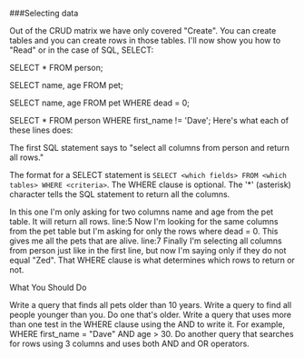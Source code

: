 ###Selecting data

Out of the CRUD matrix we have only covered "Create". You can create tables and you can create rows in those tables. I'll now show you how to "Read" or in the case of SQL, SELECT:

SELECT * FROM person;

SELECT name, age FROM pet;

SELECT name, age FROM pet WHERE dead = 0;

SELECT * FROM person WHERE first_name != 'Dave';
Here's what each of these lines does:

The first SQL statement says to "select all columns from person and return all rows." 

The format for a SELECT statement is ```SELECT <which fields> FROM <which tables> WHERE <criteria>```. The WHERE clause is optional. The '*' (asterisk) character tells the SQL statement to return all the columns.

In this one I'm only asking for two columns name and age from the pet table. It will return all rows.
line:5
Now I'm looking for the same columns from the pet table but I'm asking for only the rows where dead = 0. This gives me all the pets that are alive.
line:7
Finally I'm selecting all columns from person just like in the first line, but now I'm saying only if they do not equal "Zed". That WHERE clause is what determines which rows to return or not.
 

What You Should Do

Write a query that finds all pets older than 10 years. 
Write a query to find all people younger than you. 
Do one that's older. 
Write a query that uses more than one test in the WHERE clause using the AND to write it. For example, WHERE first_name = "Dave" AND age > 30. 
Do another query that searches for rows using 3 columns and uses both AND and OR operators.